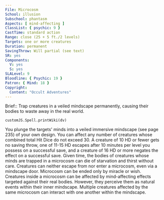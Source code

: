 ```yaml
---
File: Microcosm
School: illusion
Subschool: phantasm
Aspects: [ mind-affecting ]
ClassList: { psychic: 9 }
CastTime: standard action
Range: close (25 + 5 ft./2 levels)
Targets: one or more creatures
Duration: permanent
SavingThrow: Will partial (see text)
SR: yes
Components:
  V: yes
  S: yes
SLALevel: 9
Bloodline: { Psychic: 19 }
Patron: { Mind: 18 }
Copyright:
  Content: "Occult Adventures"
---
```

Brief:: Trap creatures in a veiled mindscape permanently, causing their bodies to waste away in the real world.

```dataviewjs
customJS.Spell.printWiki(dv)
```

You plunge the targets' minds into a veiled immersive mindscape (see page 235) of your own design. You can affect any number of creatures whose combined total Hit Dice do not exceed 30. A creature of 10 HD or fewer gets no saving throw, one of 11-15 HD escapes after 10 minutes per level you possess on a successful save, and a creature of 16 HD or more negates the effect on a successful save. Given time, the bodies of creatures  whose minds are trapped in a microcosm can die of starvation and thirst without care. Creatures can neither escape from nor enter a microcosm, even via a mindscape door. Microcosm can be ended only by miracle or wish.  Creatures inside a microcosm can be affected by mind-affecting effects targeted against their real bodies. However, they perceive them as natural events within their inner mindscape. Multiple creatures affected by the same microcosm can interact with one another within the mindscape.
